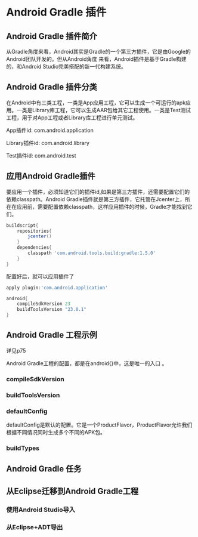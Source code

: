 # Android Gradle 插件

## Android Gradle 插件简介

从Gradle角度来看，Android其实是Gradle的一个第三方插件，它是由Google的Android团队开发的。但从Android角度 来看，Android插件是基于Gradle构建的，和Android Studio完美搭配的新一代构建系统。

## Android Gradle 插件分类

在Android中有三类工程，一类是App应用工程，它可以生成一个可运行的apk应用。一类是Library库工程，它可以生成AAR包给其它工程使用。一类是Test测试工程，用于对App工程或者Library库工程进行单元测试。

App插件id: com.android.application

Library插件id: com.android.library

Test插件id: com.android.test

## 应用Android Gradle插件

要应用一个插件，必须知道它们的插件id,如果是第三方插件，还需要配置它们的依赖classpath。Android Gradle插件就是第三方插件，它托管在Jcenter上，所在在应用前，需要配置依赖classpath，这样应用插件的时候，Gradle才能找到它们。

```gradle
buildscript{
    repositories{
        jcenter()
    }
    dependencies{
        classpath 'com.android.tools.build:gradle:1.5.0'
    }
}
```

配置好后，就可以应用插件了

```gradle
apply plugin:'com.android.application'

android{
    compileSdkVersion 23
    buildToolsVersion "23.0.1"
}
```

## Android Gradle 工程示例

详见p75

Android Gradle工程的配置，都是在android{}中，这是唯一的入口 。

### compileSdkVersion

### buildToolsVersion

### defaultConfig

defaultConfig是默认的配置。它是一个ProductFlavor，ProductFlavor允许我们根据不同情况同时生成多个不同的APK包。

### buildTypes

## Android Gradle 任务

## 从Eclipse迁移到Android Gradle工程

### 使用Android Studio导入

### 从Eclipse+ADT导出

